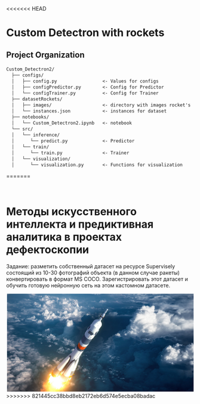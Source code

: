 <<<<<<< HEAD
# Custom Detectron with rockets
Project Organization
------------

    Custom_Detectron2/
      ├── configs/
      │   ├── config.py                 <- Values for configs
      │   ├── configPredictor.py        <- Config for Predictor
      │   └── configTrainer.py          <- Config for Trainer
      ├── datasetRockets/
      │   ├── images/                   <- directory with images rocket's
      │   └── instances.json            <- instances for dataset
      ├── notebooks/
      │   └── Custom_Detectron2.ipynb   <- notebook
      └── src/
      │   └── inference/
      │      └── predict.py             <- Predictor
      │   └── train/
      │      └── train.py               <- Trainer
      │   └── visualization/
      │      └── visualization.py       <- Functions for visualization
=======
<div id="header" align="center">
  <img src="https://mai.ru/press/brand/download/Default/RU/Default.png" width="100" alt=""/>
</div>


# Методы искусственного интеллекта и предиктивная аналитика в проектах дефектоскопии
Задание: разметить собственный датасет на ресурсе Supervisely состоящий из 10-30 фотографий объекта (в данном случае ракеты) конвертировать в формат MS COCO. Зарегистрировать этот датасет и обучить готовую нейронную сеть на этом кастомном датасете.
<div align="center">
  <img src="https://github.com/Szirx/custom_detectron2/blob/main/Rockets_dataset/17.jpg" width="500" alt=""/>
</div>
>>>>>>> 821445cc38bbd8eb2172eb6d574e5ecba08badac
